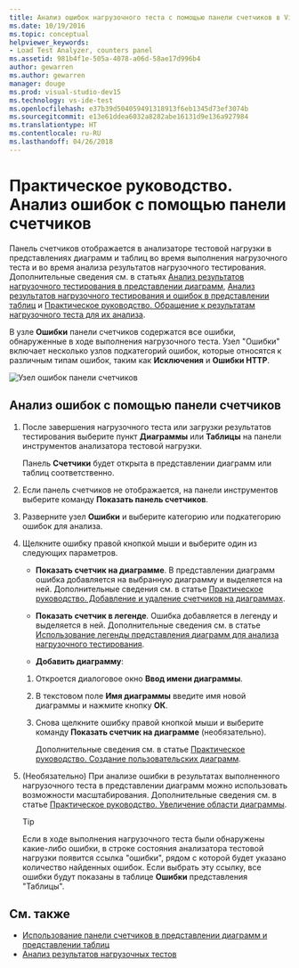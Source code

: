 ```yaml
---
title: Анализ ошибок нагрузочного теста с помощью панели счетчиков в Visual Studio
ms.date: 10/19/2016
ms.topic: conceptual
helpviewer_keywords:
- Load Test Analyzer, counters panel
ms.assetid: 981b4f1e-505a-4078-a06d-58ae17d996b4
author: gewarren
ms.author: gewarren
manager: douge
ms.prod: visual-studio-dev15
ms.technology: vs-ide-test
ms.openlocfilehash: e37b39d504059491318913f6eb1345d73ef3074b
ms.sourcegitcommit: e13e61ddea6032a8282abe16131d9e136a927984
ms.translationtype: HT
ms.contentlocale: ru-RU
ms.lasthandoff: 04/26/2018
---
```

# <a name="how-to-analyze-errors-using-the-counters-panel"></a>Практическое руководство. Анализ ошибок с помощью панели счетчиков

Панель счетчиков отображается в анализаторе тестовой нагрузки в представлениях диаграмм и таблиц во время выполнения нагрузочного теста и во время анализа результатов нагрузочного тестирования. Дополнительные сведения см. в статьях [Анализ результатов нагрузочного тестирования в представлении диаграмм](../test/analyze-load-test-results-in-the-graphs-view.md), [Анализ результатов нагрузочного тестирования и ошибок в представлении таблиц](../test/analyze-load-test-results-and-errors-in-the-tables-view.md) и [Практическое руководство. Обращение к результатам нагрузочного теста для их анализа](../test/how-to-access-load-test-results-for-analysis.md).

 В узле **Ошибки** панели счетчиков содержатся все ошибки, обнаруженные в ходе выполнения нагрузочного теста. Узел "Ошибки" включает несколько узлов подкатегорий ошибок, которые относятся к различным типам ошибок, таким как **Исключения** и **Ошибки HTTP**.

 ![Узел ошибок панели счетчиков](../test/media/ltest_errornode.png "LTest_ErrorNode")

## <a name="to-analyze-errors-in-the-counters-panel"></a>Анализ ошибок с помощью панели счетчиков

1.  После завершения нагрузочного теста или загрузки результатов тестирования выберите пункт **Диаграммы** или **Таблицы** на панели инструментов анализатора тестовой нагрузки.

     Панель **Счетчики** будет открыта в представлении диаграмм или таблиц соответственно.

2.  Если панель счетчиков не отображается, на панели инструментов выберите команду **Показать панель счетчиков**.

3.  Разверните узел **Ошибки** и выберите категорию или подкатегорию ошибок для анализа.

4.  Щелкните ошибку правой кнопкой мыши и выберите один из следующих параметров.

    -   **Показать счетчик на диаграмме**. В представлении диаграмм ошибка добавляется на выбранную диаграмму и выделяется на ней. Дополнительные сведения см. в статье [Практическое руководство. Добавление и удаление счетчиков на диаграммах](../test/how-to-add-and-delete-counters-on-graphs-in-load-test-results.md).

    -   **Показать счетчик в легенде**. Ошибка добавляется в легенду и выделяется в ней. Дополнительные сведения см. в статье [Использование легенды представления диаграмм для анализа нагрузочного тестирования](../test/use-the-graphs-view-legend-to-analyze-load-tests.md).

    -   **Добавить диаграмму**:

    1.  Откроется диалоговое окно **Ввод имени диаграммы**.

    2.  В текстовом поле **Имя диаграммы** введите имя новой диаграммы и нажмите кнопку **ОК**.

    3.  Снова щелкните ошибку правой кнопкой мыши и выберите команду **Показать счетчик на диаграмме** (необязательно).

         Дополнительные сведения см. в статье [Практическое руководство. Создание пользовательских диаграмм](../test/how-to-create-custom-graphs-in-load-test-results.md).

5.  (Необязательно) При анализе ошибки в результатах выполненного нагрузочного теста в представлении диаграмм можно использовать возможности масштабирования. Дополнительные сведения см. в статье [Практическое руководство. Увеличение области диаграммы](../test/how-to-zoom-in-on-a-region-of-the-graph-in-load-test-results.md).

    > [!TIP]
    > Если в ходе выполнения нагрузочного теста были обнаружены какие-либо ошибки, в строке состояния анализатора тестовой нагрузки появится ссылка "ошибки", рядом с которой будет указано количество найденных ошибок. Если выбрать эту ссылку, все ошибки будут показаны в таблице **Ошибки** представления "Таблицы".

## <a name="see-also"></a>См. также

- [Использование панели счетчиков в представлении диаграмм и представлении таблиц](../test/counters-panel-in-load-test-analyzer.md)
- [Анализ результатов нагрузочных тестов](../test/analyze-load-test-results-using-the-load-test-analyzer.md)